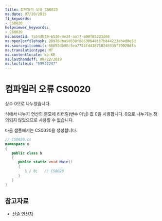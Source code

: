 ```yaml
---
title: 컴파일러 오류 CS0020
ms.date: 07/20/2015
f1_keywords:
- CS0020
helpviewer_keywords:
- CS0020
ms.assetid: 7a54db39-6530-4e34-aa17-a90f85223d08
ms.openlocfilehash: 20976dba90638f88638648167b844223ab4d0e5d
ms.sourcegitcommit: 68653db98c5ea7744fd438710248935f70020dfb
ms.translationtype: MT
ms.contentlocale: ko-KR
ms.lasthandoff: 08/22/2019
ms.locfileid: "69922247"
---
```

# <a name="compiler-error-cs0020"></a>컴파일러 오류 CS0020
상수 0으로 나누었습니다.  
  
 식에서 나누기 연산의 분모에 리터럴(변수 아님) 값 0을 사용합니다. 0으로 나누기는 정의되지 않았으므로 사용할 수 없습니다.  
  
 다음 샘플에서는 CS0020을 생성합니다.  
  
```csharp  
// CS0020.cs  
namespace x  
{  
   public class b  
   {  
      public static void Main()  
      {  
         1 / 0;   // CS0020  
      }  
   }  
}  
```  
  
## <a name="see-also"></a>참고자료

- [산술 연산자](../language-reference/operators/arithmetic-operators.md)
